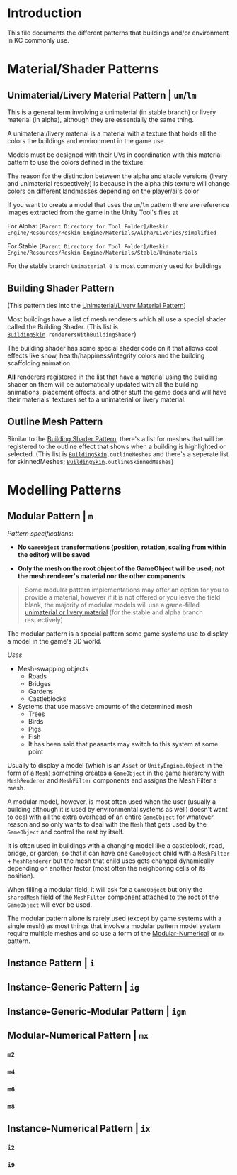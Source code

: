 # Introduction
This file documents the different patterns that buildings and/or environment in KC commonly use. 

# Material/Shader Patterns
## Unimaterial/Livery Material Pattern | `um`/`lm`
This is a general term involving a unimaterial (in stable branch) or livery material (in alpha), although they are essentially the same thing. 

A unimaterial/livery material is a material with a texture that holds all the colors the buildings and environment in the game use. 

Models must be designed with their UVs in coordination with this material pattern to use the colors defined in the texture. 

The reason for the distinction between the alpha and stable versions (livery and unimaterial respectively) is because in the alpha this texture will change colors on different landmasses depending on the player/ai's color

If you want to create a model that uses the `um`/`lm` pattern there are reference images extracted from the game in the Unity Tool's files at 

For Alpha: `[Parent Directory for Tool Folder]/Reskin Engine/Resources/Reskin Engine/Materials/Alpha/Liveries/simplified`

For Stable `[Parent Directory for Tool Folder]/Reskin Engine/Resources/Reskin Engine/Materials/Stable/Unimaterials`

For the stable branch `Unimaterial 0` is most commonly used for buildings

## Building Shader Pattern
(This pattern ties into the [Unimaterial/Livery Material Pattern](https://github.com/DaDevFox/KCReskinEngine/blob/master/Building_Patterns.md#unimateriallivery-material-pattern--umlm))

Most buildings have a list of mesh renderers which all use a special shader called the Building Shader. (This list is [`BuildingSkin`](https://github.com/DaDevFox/KCReskinEngine/blob/master/API_Reference.md#the-buildingskin)`.renderersWithBuildingShader`)

The building shader has some special shader code on it that allows cool effects like snow, health/happiness/integrity colors and the building scaffolding animation. 

**All** renderers registered in the list that have a material using the building shader on them will be automatically updated with all the building animations, placement effects, and other stuff the game does and will have their materials' textures set to a unimaterial or livery material. 

## Outline Mesh Pattern

Similar to the [Building Shader Pattern](https://github.com/DaDevFox/KCReskinEngine/blob/master/Common_Game_Patterns.md#building-shader-pattern), there's a list for meshes that will be registered to the outline effect that shows when a building is highlighted or selected. (This list is [`BuildingSkin`](https://github.com/DaDevFox/KCReskinEngine/blob/master/API_Reference.md#the-buildingskin)`.outlineMeshes` and there's a seperate list for skinnedMeshes; [`BuildingSkin`](https://github.com/DaDevFox/KCReskinEngine/blob/master/API_Reference.md#the-buildingskin)`.outlineSkinnedMeshes`)


# Modelling Patterns
## Modular Pattern | `m`

*Pattern specifications*: 

- **No `GameObject` transformations (position, rotation, scaling from within the editor) will be saved**

- **Only the mesh on the root object of the GameObject will be used; not the mesh renderer's material nor the other components**

> Some modular pattern implementations may offer an option for you to provide a material, however if it is not offered or you leave the field blank, the majority of modular models will use a game-filled [unimaterial or livery material](https://github.com/DaDevFox/KCReskinEngine/blob/master/Common_Game_Patterns.md#unimateriallivery-material-pattern--umlm) (for the stable and alpha branch respectively)

The modular pattern is a special pattern some game systems use to display a model in the game's 3D world. 

*Uses*

- Mesh-swapping objects
    - Roads
    - Bridges
    - Gardens
    - Castleblocks
- Systems that use massive amounts of the determined mesh
    - Trees
    - Birds
    - Pigs
    - Fish
    - It has been said that peasants may switch to this system at some point


Usually to display a model (which is an `Asset` or `UnityEngine.Object` in the form of a `Mesh`) something creates a `GameObject` in the game hierarchy with `MeshRenderer` and `MeshFilter` components and assigns the Mesh Filter a mesh. 

A modular model, however, is most often used when the user (usually a building although it is used by environmental systems as well) doesn't want to deal with all the extra overhead of an entire `GameObject` for whatever reason and so only wants to deal with the `Mesh` that gets used by the `GameObject` and control the rest by itself. 

It is often used in buildings with a changing model like a castleblock, road, bridge, or garden, so that it can have one `GameObject` child with a `MeshFilter` + `MeshRenderer` but the mesh that child uses gets changed dynamically depending on another factor (most often the neighboring cells of its position). 

When filling a modular field, it will ask for a `GameObject` but only the `sharedMesh` field of the `MeshFilter` component attached to the root of the `GameObject` will ever be used. 

The modular pattern alone is rarely used (except by game systems with a single mesh) as most things that involve a modular pattern model system require multiple meshes and so use a form of the [Modular-Numerical](https://github.com/DaDevFox/KCReskinEngine/blob/master/Common_Game_Patterns.md#modular-numerical-pattern--mx) or `mx` pattern.  

## Instance Pattern | `i`
## Instance-Generic Pattern | `ig`
## Instance-Generic-Modular Pattern | `igm`
## Modular-Numerical Pattern | `mx`
### `m2`
### `m4`
### `m6`
### `m8`
## Instance-Numerical Pattern | `ix`
### `i2`
### `i9`